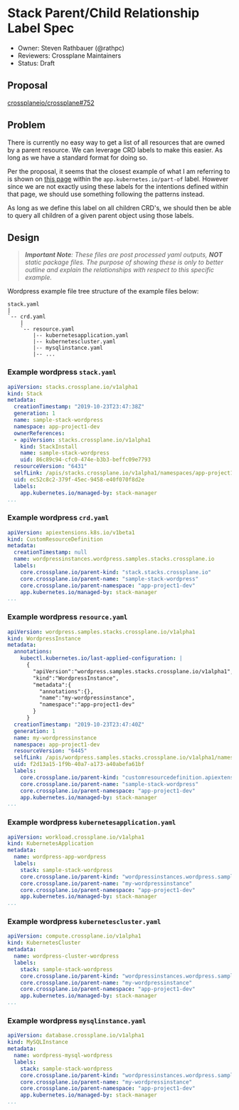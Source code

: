 # Stack Parent/Child Relationship Label Spec

- Owner: Steven Rathbauer (@rathpc)
- Reviewers: Crossplane Maintainers
- Status: Draft

## Proposal

[crossplaneio/crossplane#752](https://github.com/crossplaneio/crossplane/issues/752)

## Problem

There is currently no easy way to get a list of all resources that are owned by a parent resource.
We can leverage CRD labels to make this easier. As long as we have a standard format for doing so.

Per the proposal, it seems that the closest example of what I am referring to is shown on 
[this page](https://kubernetes.io/docs/concepts/overview/working-with-objects/common-labels/#labels) 
within the `app.kubernetes.io/part-of` label. However since we are not exactly using these labels 
for the intentions defined within that page, we should use something following the patterns instead.

As long as we define this label on all children CRD's, we should then be able to query all children
of a given parent object using those labels.

## Design

> _**Important Note**: These files are post processed yaml outputs, **NOT** static package files. The purpose of showing these is only to better outline and explain the relationships with respect to this specific example._

Wordpress example file tree structure of the example files below:

```text
stack.yaml
|
`-- crd.yaml
    |
    `-- resource.yaml
        |-- kubernetesapplication.yaml
        |-- kubernetescluster.yaml
        |-- mysqlinstance.yaml
        |-- ...
```

### Example wordpress `stack.yaml`

```yaml
apiVersion: stacks.crossplane.io/v1alpha1
kind: Stack
metadata:
  creationTimestamp: "2019-10-23T23:47:38Z"
  generation: 1
  name: sample-stack-wordpress
  namespace: app-project1-dev
  ownerReferences:
  - apiVersion: stacks.crossplane.io/v1alpha1
    kind: StackInstall
    name: sample-stack-wordpress
    uid: 86c89c94-cfc0-474e-b3b3-beffc09e7793
  resourceVersion: "6431"
  selfLink: /apis/stacks.crossplane.io/v1alpha1/namespaces/app-project1-dev/stacks/sample-stack-wordpress
  uid: ec52c8c2-379f-45ec-9458-e40f070f8d2e
  labels:
    app.kubernetes.io/managed-by: stack-manager
...
```

### Example wordpress `crd.yaml`

```yaml
apiVersion: apiextensions.k8s.io/v1beta1
kind: CustomResourceDefinition
metadata:
  creationTimestamp: null
  name: wordpressinstances.wordpress.samples.stacks.crossplane.io
  labels:
    core.crossplane.io/parent-kind: "stack.stacks.crossplane.io"
    core.crossplane.io/parent-name: "sample-stack-wordpress"
    core.crossplane.io/parent-namespace: "app-project1-dev"
    app.kubernetes.io/managed-by: stack-manager
...
```

### Example wordpress `resource.yaml`

```yaml
apiVersion: wordpress.samples.stacks.crossplane.io/v1alpha1
kind: WordpressInstance
metadata:
  annotations:
    kubectl.kubernetes.io/last-applied-configuration: |
      {
        "apiVersion":"wordpress.samples.stacks.crossplane.io/v1alpha1",
        "kind":"WordpressInstance",
        "metadata":{
          "annotations":{},
          "name":"my-wordpressinstance",
          "namespace":"app-project1-dev"
        }
      }
  creationTimestamp: "2019-10-23T23:47:40Z"
  generation: 1
  name: my-wordpressinstance
  namespace: app-project1-dev
  resourceVersion: "6445"
  selfLink: /apis/wordpress.samples.stacks.crossplane.io/v1alpha1/namespaces/app-project1-dev/wordpressinstances/my-wordpressinstance
  uid: f2d13a15-1f9b-40a7-a173-a40abefa61bf
  labels:
    core.crossplane.io/parent-kind: "customresourcedefinition.apiextensions.k8s.io"
    core.crossplane.io/parent-name: "sample-stack-wordpress"
    core.crossplane.io/parent-namespace: "app-project1-dev"
    app.kubernetes.io/managed-by: stack-manager
...
```

### Example wordpress `kubernetesapplication.yaml`

```yaml
apiVersion: workload.crossplane.io/v1alpha1
kind: KubernetesApplication
metadata:
  name: wordpress-app-wordpress
  labels:
    stack: sample-stack-wordpress
    core.crossplane.io/parent-kind: "wordpressinstances.wordpress.samples.stacks.crossplane.io"
    core.crossplane.io/parent-name: "my-wordpressinstance"
    core.crossplane.io/parent-namespace: "app-project1-dev"
    app.kubernetes.io/managed-by: stack-manager
...
```

### Example wordpress `kubernetescluster.yaml`

```yaml
apiVersion: compute.crossplane.io/v1alpha1
kind: KubernetesCluster
metadata:
  name: wordpress-cluster-wordpress
  labels:
    stack: sample-stack-wordpress
    core.crossplane.io/parent-kind: "wordpressinstances.wordpress.samples.stacks.crossplane.io"
    core.crossplane.io/parent-name: "my-wordpressinstance"
    core.crossplane.io/parent-namespace: "app-project1-dev"
    app.kubernetes.io/managed-by: stack-manager
...
```

### Example wordpress `mysqlinstance.yaml`

```yaml
apiVersion: database.crossplane.io/v1alpha1
kind: MySQLInstance
metadata:
  name: wordpress-mysql-wordpress
  labels:
    stack: sample-stack-wordpress
    core.crossplane.io/parent-kind: "wordpressinstances.wordpress.samples.stacks.crossplane.io"
    core.crossplane.io/parent-name: "my-wordpressinstance"
    core.crossplane.io/parent-namespace: "app-project1-dev"
    app.kubernetes.io/managed-by: stack-manager
...
```